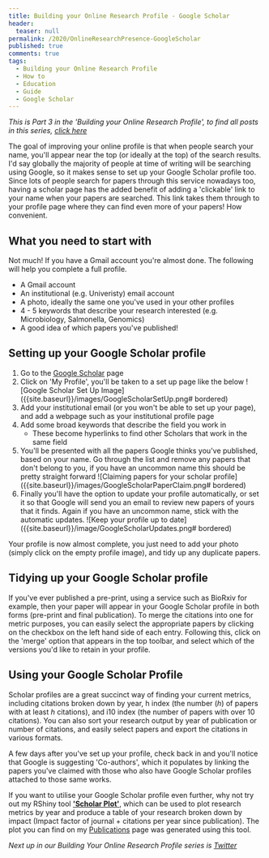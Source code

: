 ```yaml
---
title: Building your Online Research Profile - Google Scholar
header:
  teaser: null
permalink: /2020/OnlineResearchPresence-GoogleScholar
published: true
comments: true
tags:
  - Building your Online Research Profile
  - How to
  - Education
  - Guide
  - Google Scholar
---
```




_This is Part 3 in the 'Building your Online Research Profile', to find all posts in this series, [click here]({{site.baseurl}}/tags/#building-your-online-research-profile)_

The goal of improving your online profile is that when people search your name, you'll appear near the top (or ideally at the top) of the search results. I'd say globally the majority of people at time of writing will be searching using Google, so it makes sense to set up your Google Scholar profile too. Since lots of people search for papers through this service nowadays too, having a scholar page has the added benefit of adding a 'clickable' link to your name when your papers are searched. This link takes them through to your profile page where they can find even more of your papers! How convenient.



## What you need to start with
Not much! If you have a Gmail account you're almost done. The following will help you complete a full profile.
+ A Gmail account
+ An institutional (e.g. Univeristy) email account
+ A photo, ideally the same one you've used in your other profiles
+ 4 - 5 keywords that describe your research interested (e.g. Microbiology, Salmonella, Genomics)
+ A good idea of which papers you've published!


## Setting up your Google Scholar profile
1. Go to the [Google Scholar](scholar.google.com) page
2. Click on 'My Profile', you'll be taken to a set up page like the below
	![Google Scholar Set Up Image]({{site.baseurl}}/images/GoogleScholarSetUp.png# bordered)
3. Add your institutional email (or you won't be able to set up your page), and add a webpage such as your institutional profile page
4. Add some broad keywords that describe the field you work in
	+ These become hyperlinks to find other Scholars that work in the same field
5. You'll be presented with all the papers Google thinks you've published, based on your name. Go through the list and remove any papers that don't belong to you, if you have an uncommon name this should be pretty straight forward
	![Claiming papers for your scholar profile]({{site.baseurl}}/images/GoogleScholarPaperClaim.png# bordered)
6. Finally you'll have the option to update your profile automatically, or set it so that Google will send you an email to review new papers of yours that it finds. Again if you have an uncommon name, stick with the automatic updates.
	![Keep your profile up to date]({{site.baseurl}}/image/GoogleScholarUpdates.png# bordered)
    
Your profile is now almost complete, you just need to add your photo (simply click on the empty profile image), and tidy up any duplicate papers. 
	
## Tidying up your Google Scholar profile

If you've ever published a pre-print, using a service such as BioRxiv for example, then your paper will appear in your Google Scholar profile in both forms (pre-print and final publication). To merge the citations into one for metric purposes, you can easily select the appropriate papers by clicking on the checkbox on the left hand side of each entry. Following this, click on the 'merge' option that appears in the top toolbar, and select which of the versions you'd like to retain in your profile.

## Using your Google Scholar Profile
Scholar profiles are a great succinct way of finding your current metrics, including citations broken down by year, h index (the number (_h_) of papers with at least _h_ citations), and i10 index (the number of papers with over 10 citations). You can also sort your research output by year of publication or number of citations, and easily select papers and export the citations in various formats.

A few days after you've set up your profile, check back in and you'll notice that Google is suggesting 'Co-authors', which it populates by linking the papers you've claimed with those who also have Google Scholar profiles attached to those same works.

If you want to utilise your Google Scholar profile even further, why not try out my RShiny tool [**'Scholar Plot'**](https://alegione.github.io/2020/ScholarPlot), which can be used to plot research metrics by year and produce a table of your research broken down by impact (Impact factor of journal + citations per year since publication). The plot you can find on my  [Publications](https://alegione.github.io/publications/) page was generated using this tool.

_Next up in our Building Your Online Research Profile series is [Twitter]({{site.baseurl}}/2020/OnlineResearchPresence-Twitter)_
